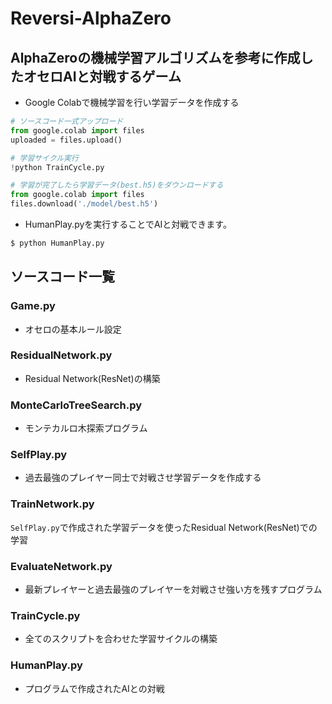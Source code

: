 # Reversi-AlphaZero
## AlphaZeroの機械学習アルゴリズムを参考に作成したオセロAIと対戦するゲーム
  
* Google Colabで機械学習を行い学習データを作成する
```python
# ソースコード一式アップロード
from google.colab import files
uploaded = files.upload()

# 学習サイクル実行
!python TrainCycle.py

# 学習が完了したら学習データ(best.h5)をダウンロードする
from google.colab import files
files.download('./model/best.h5')
```

* HumanPlay.pyを実行することでAIと対戦できます。  
```bash
$ python HumanPlay.py
```
  
  
## ソースコード一覧 
### Game.py
* オセロの基本ルール設定
### ResidualNetwork.py
* Residual Network(ResNet)の構築
### MonteCarloTreeSearch.py
* モンテカルロ木探索プログラム
### SelfPlay.py
* 過去最強のプレイヤー同士で対戦させ学習データを作成する
### TrainNetwork.py
`SelfPlay.py`で作成された学習データを使ったResidual Network(ResNet)での学習
### EvaluateNetwork.py
* 最新プレイヤーと過去最強のプレイヤーを対戦させ強い方を残すプログラム
### TrainCycle.py
* 全てのスクリプトを合わせた学習サイクルの構築
### HumanPlay.py
* プログラムで作成されたAIとの対戦
